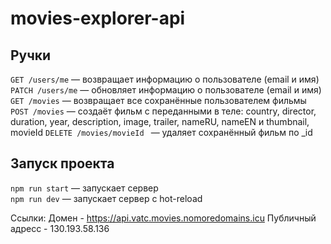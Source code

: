 # movies-explorer-api

## Ручки

`GET /users/me` — возвращает информацию о пользователе (email и имя)  
`PATCH /users/me` — обновляет информацию о пользователе (email и имя)
`GET /movies` — возвращает все сохранённые пользователем фильмы
`POST /movies` — создаёт фильм с переданными в теле: country, director, duration, year, description, image, trailer, nameRU, nameEN и thumbnail, movieId
`DELETE /movies/movieId ` — удаляет сохранённый фильм по _id
  

## Запуск проекта

`npm run start` — запускает сервер   
`npm run dev` — запускает сервер с hot-reload

Ссылки:
Домен - https://api.vatc.movies.nomoredomains.icu
Публичный адресс - 130.193.58.136
